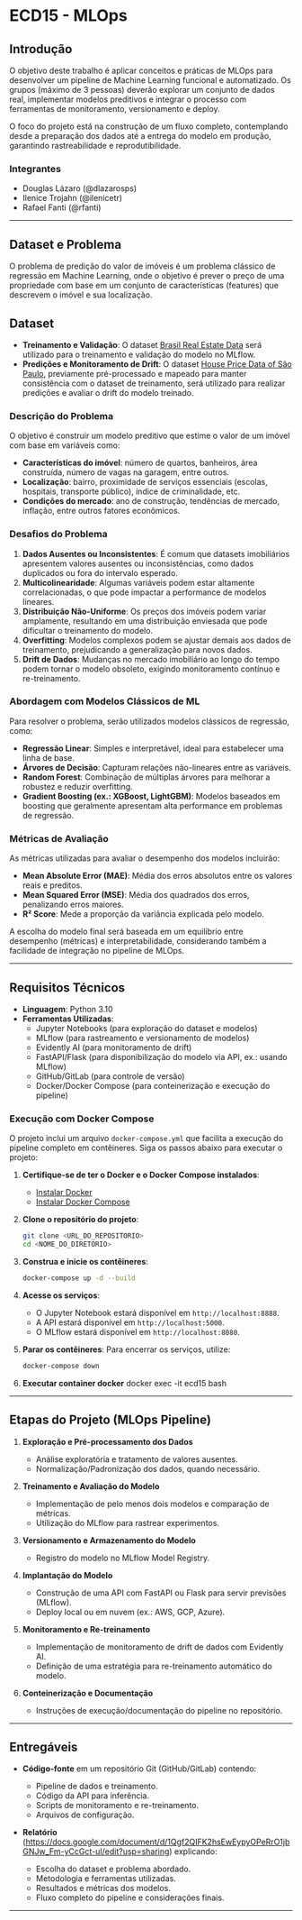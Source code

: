 # ECD15 - MLOps

## Introdução

O objetivo deste trabalho é aplicar conceitos e práticas de MLOps para desenvolver um pipeline de Machine Learning funcional e automatizado. Os grupos (máximo de 3 pessoas) deverão explorar um conjunto de dados real, implementar modelos preditivos e integrar o processo com ferramentas de monitoramento, versionamento e deploy.

O foco do projeto está na construção de um fluxo completo, contemplando desde a preparação dos dados até a entrega do modelo em produção, garantindo rastreabilidade e reprodutibilidade.

### Integrantes
- Douglas Lázaro (@dlazarosps)
- Ilenice Trojahn (@ilenicetr)
- Rafael Fanti (@rfanti)
---

## Dataset e Problema
O problema de predição do valor de imóveis é um problema clássico de regressão em Machine Learning, onde o objetivo é prever o preço de uma propriedade com base em um conjunto de características (features) que descrevem o imóvel e sua localização.

## Dataset
- **Treinamento e Validação**: O dataset [Brasil Real Estate Data](https://www.kaggle.com/datasets/ashishkumarjayswal/brasil-real-estate/data) será utilizado para o treinamento e validação do modelo no MLflow.
- **Predições e Monitoramento de Drift**: O dataset [House Price Data of São Paulo](https://www.kaggle.com/datasets/kaggleshashankk/house-price-data-of-sao-paulo/data), previamente pré-processado e mapeado para manter consistência com o dataset de treinamento, será utilizado para realizar predições e avaliar o drift do modelo treinado.


### Descrição do Problema

O objetivo é construir um modelo preditivo que estime o valor de um imóvel com base em variáveis como:

- **Características do imóvel**: número de quartos, banheiros, área construída, número de vagas na garagem, entre outros.
- **Localização**: bairro, proximidade de serviços essenciais (escolas, hospitais, transporte público), índice de criminalidade, etc.
- **Condições do mercado**: ano de construção, tendências de mercado, inflação, entre outros fatores econômicos.

### Desafios do Problema

1. **Dados Ausentes ou Inconsistentes**: É comum que datasets imobiliários apresentem valores ausentes ou inconsistências, como dados duplicados ou fora do intervalo esperado.
2. **Multicolinearidade**: Algumas variáveis podem estar altamente correlacionadas, o que pode impactar a performance de modelos lineares.
3. **Distribuição Não-Uniforme**: Os preços dos imóveis podem variar amplamente, resultando em uma distribuição enviesada que pode dificultar o treinamento do modelo.
4. **Overfitting**: Modelos complexos podem se ajustar demais aos dados de treinamento, prejudicando a generalização para novos dados.
5. **Drift de Dados**: Mudanças no mercado imobiliário ao longo do tempo podem tornar o modelo obsoleto, exigindo monitoramento contínuo e re-treinamento.

### Abordagem com Modelos Clássicos de ML

Para resolver o problema, serão utilizados modelos clássicos de regressão, como:

- **Regressão Linear**: Simples e interpretável, ideal para estabelecer uma linha de base.
- **Árvores de Decisão**: Capturam relações não-lineares entre as variáveis.
- **Random Forest**: Combinação de múltiplas árvores para melhorar a robustez e reduzir overfitting.
- **Gradient Boosting (ex.: XGBoost, LightGBM)**: Modelos baseados em boosting que geralmente apresentam alta performance em problemas de regressão.

### Métricas de Avaliação

As métricas utilizadas para avaliar o desempenho dos modelos incluirão:

- **Mean Absolute Error (MAE)**: Média dos erros absolutos entre os valores reais e preditos.
- **Mean Squared Error (MSE)**: Média dos quadrados dos erros, penalizando erros maiores.
- **R² Score**: Mede a proporção da variância explicada pelo modelo.

A escolha do modelo final será baseada em um equilíbrio entre desempenho (métricas) e interpretabilidade, considerando também a facilidade de integração no pipeline de MLOps.

---

## Requisitos Técnicos
- **Linguagem**: Python 3.10
- **Ferramentas Utilizadas**:
    - Jupyter Notebooks (para exploração do dataset e modelos)
    - MLflow (para rastreamento e versionamento de modelos)
    - Evidently AI (para monitoramento de drift)
    - FastAPI/Flask (para disponibilização do modelo via API, ex.: usando MLflow)
    - GitHub/GitLab (para controle de versão)
    - Docker/Docker Compose (para conteinerização e execução do pipeline)

### Execução com Docker Compose

O projeto inclui um arquivo `docker-compose.yml` que facilita a execução do pipeline completo em contêineres. Siga os passos abaixo para executar o projeto:

1. **Certifique-se de ter o Docker e o Docker Compose instalados**:
   - [Instalar Docker](https://docs.docker.com/get-docker/)
   - [Instalar Docker Compose](https://docs.docker.com/compose/install/)

2. **Clone o repositório do projeto**:
   ```bash
   git clone <URL_DO_REPOSITORIO>
   cd <NOME_DO_DIRETORIO>
   ```

3. **Construa e inicie os contêineres**:
   ```bash
   docker-compose up -d --build
   ```

4. **Acesse os serviços**:
   - O Jupyter Notebook estará disponível em `http://localhost:8888`.
   - A API estará disponível em `http://localhost:5000`.
   - O MLflow estará disponível em `http://localhost:8080`.

5. **Parar os contêineres**:
   Para encerrar os serviços, utilize:
   ```bash
   docker-compose down
   ```

6. **Executar container docker**
     docker exec -it ecd15 bash
---

## Etapas do Projeto (MLOps Pipeline)

1. **Exploração e Pré-processamento dos Dados**
     - Análise exploratória e tratamento de valores ausentes.
     - Normalização/Padronização dos dados, quando necessário.

2. **Treinamento e Avaliação do Modelo**
     - Implementação de pelo menos dois modelos e comparação de métricas.
     - Utilização do MLflow para rastrear experimentos.

3. **Versionamento e Armazenamento do Modelo**
     - Registro do modelo no MLflow Model Registry.

4. **Implantação do Modelo**
     - Construção de uma API com FastAPI ou Flask para servir previsões (MLflow).
     - Deploy local ou em nuvem (ex.: AWS, GCP, Azure).

5. **Monitoramento e Re-treinamento**
     - Implementação de monitoramento de drift de dados com Evidently AI.
     - Definição de uma estratégia para re-treinamento automático do modelo.

6. **Conteinerização e Documentação**
     - Instruções de execução/documentação do pipeline no repositório.

---

## Entregáveis

- **Código-fonte** em um repositório Git (GitHub/GitLab) contendo:
    - Pipeline de dados e treinamento.
    - Código da API para inferência.
    - Scripts de monitoramento e re-treinamento.
    - Arquivos de configuração.

- **Relatório** (https://docs.google.com/document/d/1Qgf2QIFK2hsEwEypyOPeRrO1jbGNJw_Fm-yCcGct-uI/edit?usp=sharing) explicando:
    - Escolha do dataset e problema abordado.
    - Metodologia e ferramentas utilizadas.
    - Resultados e métricas dos modelos.
    - Fluxo completo do pipeline e considerações finais.

---
